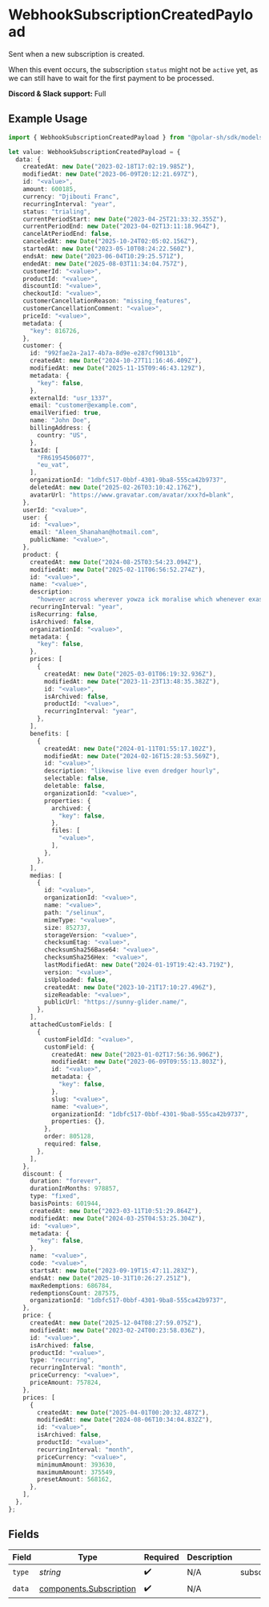 # WebhookSubscriptionCreatedPayload

Sent when a new subscription is created.

When this event occurs, the subscription `status` might not be `active` yet, as we can still have to wait for the first payment to be processed.

**Discord & Slack support:** Full

## Example Usage

```typescript
import { WebhookSubscriptionCreatedPayload } from "@polar-sh/sdk/models/components/webhooksubscriptioncreatedpayload.js";

let value: WebhookSubscriptionCreatedPayload = {
  data: {
    createdAt: new Date("2023-02-18T17:02:19.985Z"),
    modifiedAt: new Date("2023-06-09T20:12:21.697Z"),
    id: "<value>",
    amount: 600185,
    currency: "Djibouti Franc",
    recurringInterval: "year",
    status: "trialing",
    currentPeriodStart: new Date("2023-04-25T21:33:32.355Z"),
    currentPeriodEnd: new Date("2023-04-02T13:11:18.964Z"),
    cancelAtPeriodEnd: false,
    canceledAt: new Date("2025-10-24T02:05:02.156Z"),
    startedAt: new Date("2023-05-10T08:24:22.560Z"),
    endsAt: new Date("2023-06-04T10:29:25.571Z"),
    endedAt: new Date("2025-08-03T11:34:04.757Z"),
    customerId: "<value>",
    productId: "<value>",
    discountId: "<value>",
    checkoutId: "<value>",
    customerCancellationReason: "missing_features",
    customerCancellationComment: "<value>",
    priceId: "<value>",
    metadata: {
      "key": 816726,
    },
    customer: {
      id: "992fae2a-2a17-4b7a-8d9e-e287cf90131b",
      createdAt: new Date("2024-10-27T11:16:46.409Z"),
      modifiedAt: new Date("2025-11-15T09:46:43.129Z"),
      metadata: {
        "key": false,
      },
      externalId: "usr_1337",
      email: "customer@example.com",
      emailVerified: true,
      name: "John Doe",
      billingAddress: {
        country: "US",
      },
      taxId: [
        "FR61954506077",
        "eu_vat",
      ],
      organizationId: "1dbfc517-0bbf-4301-9ba8-555ca42b9737",
      deletedAt: new Date("2025-02-26T03:10:42.176Z"),
      avatarUrl: "https://www.gravatar.com/avatar/xxx?d=blank",
    },
    userId: "<value>",
    user: {
      id: "<value>",
      email: "Aleen_Shanahan@hotmail.com",
      publicName: "<value>",
    },
    product: {
      createdAt: new Date("2024-08-25T03:54:23.094Z"),
      modifiedAt: new Date("2025-02-11T06:56:52.274Z"),
      id: "<value>",
      name: "<value>",
      description:
        "however across wherever yowza ick moralise which whenever exasperation cap",
      recurringInterval: "year",
      isRecurring: false,
      isArchived: false,
      organizationId: "<value>",
      metadata: {
        "key": false,
      },
      prices: [
        {
          createdAt: new Date("2025-03-01T06:19:32.936Z"),
          modifiedAt: new Date("2023-11-23T13:48:35.382Z"),
          id: "<value>",
          isArchived: false,
          productId: "<value>",
          recurringInterval: "year",
        },
      ],
      benefits: [
        {
          createdAt: new Date("2024-01-11T01:55:17.102Z"),
          modifiedAt: new Date("2024-02-16T15:28:53.569Z"),
          id: "<value>",
          description: "likewise live even dredger hourly",
          selectable: false,
          deletable: false,
          organizationId: "<value>",
          properties: {
            archived: {
              "key": false,
            },
            files: [
              "<value>",
            ],
          },
        },
      ],
      medias: [
        {
          id: "<value>",
          organizationId: "<value>",
          name: "<value>",
          path: "/selinux",
          mimeType: "<value>",
          size: 852737,
          storageVersion: "<value>",
          checksumEtag: "<value>",
          checksumSha256Base64: "<value>",
          checksumSha256Hex: "<value>",
          lastModifiedAt: new Date("2024-01-19T19:42:43.719Z"),
          version: "<value>",
          isUploaded: false,
          createdAt: new Date("2023-10-21T17:10:27.496Z"),
          sizeReadable: "<value>",
          publicUrl: "https://sunny-glider.name/",
        },
      ],
      attachedCustomFields: [
        {
          customFieldId: "<value>",
          customField: {
            createdAt: new Date("2023-01-02T17:56:36.906Z"),
            modifiedAt: new Date("2023-06-09T09:55:13.803Z"),
            id: "<value>",
            metadata: {
              "key": false,
            },
            slug: "<value>",
            name: "<value>",
            organizationId: "1dbfc517-0bbf-4301-9ba8-555ca42b9737",
            properties: {},
          },
          order: 805128,
          required: false,
        },
      ],
    },
    discount: {
      duration: "forever",
      durationInMonths: 978857,
      type: "fixed",
      basisPoints: 601944,
      createdAt: new Date("2023-03-11T10:51:29.864Z"),
      modifiedAt: new Date("2024-03-25T04:53:25.304Z"),
      id: "<value>",
      metadata: {
        "key": false,
      },
      name: "<value>",
      code: "<value>",
      startsAt: new Date("2023-09-19T15:47:11.283Z"),
      endsAt: new Date("2025-10-31T10:26:27.251Z"),
      maxRedemptions: 686784,
      redemptionsCount: 287575,
      organizationId: "1dbfc517-0bbf-4301-9ba8-555ca42b9737",
    },
    price: {
      createdAt: new Date("2025-12-04T08:27:59.075Z"),
      modifiedAt: new Date("2023-02-24T00:23:58.036Z"),
      id: "<value>",
      isArchived: false,
      productId: "<value>",
      type: "recurring",
      recurringInterval: "month",
      priceCurrency: "<value>",
      priceAmount: 757824,
    },
    prices: [
      {
        createdAt: new Date("2025-04-01T00:20:32.487Z"),
        modifiedAt: new Date("2024-08-06T10:34:04.832Z"),
        id: "<value>",
        isArchived: false,
        productId: "<value>",
        recurringInterval: "month",
        priceCurrency: "<value>",
        minimumAmount: 393630,
        maximumAmount: 375549,
        presetAmount: 568162,
      },
    ],
  },
};
```

## Fields

| Field                                                              | Type                                                               | Required                                                           | Description                                                        | Example                                                            |
| ------------------------------------------------------------------ | ------------------------------------------------------------------ | ------------------------------------------------------------------ | ------------------------------------------------------------------ | ------------------------------------------------------------------ |
| `type`                                                             | *string*                                                           | :heavy_check_mark:                                                 | N/A                                                                | subscription.created                                               |
| `data`                                                             | [components.Subscription](../../models/components/subscription.md) | :heavy_check_mark:                                                 | N/A                                                                |                                                                    |